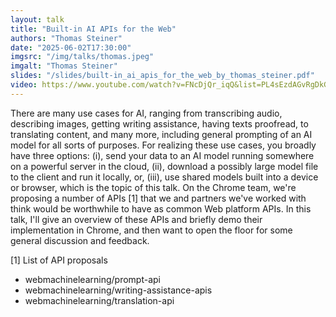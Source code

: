 ```yaml
---
layout: talk
title: "Built-in AI APIs for the Web"
authors: "Thomas Steiner"
date: "2025-06-02T17:30:00"
imgsrc: "/img/talks/thomas.jpeg"
imgalt: "Thomas Steiner"
slides: "/slides/built-in_ai_apis_for_the_web_by_thomas_steiner.pdf"
video: https://www.youtube.com/watch?v=FNcDjQr_iqQ&list=PL4sEzdAGvRgDkGm0XYou_lJ5wdmIi7FJY
---
```


There are many use cases for AI, ranging from transcribing audio, describing images, getting writing assistance, having texts proofread, to translating content, and many more, including general prompting of an AI model for all sorts of purposes. For realizing these use cases, you broadly have three options: (i), send your data to an AI model running somewhere on a powerful server in the cloud, (ii), download a possibly large model file to the client and run it locally, or, (iii), use shared models built into a device or browser, which is the topic of this talk. On the Chrome team, we're proposing a number of APIs [1] that we and partners we've worked with think would be worthwhile to have as common Web platform APIs. In this talk, I'll give an overview of these APIs and briefly demo their implementation in Chrome, and then want to open the floor for some general discussion and feedback.

[1] List of API proposals

* webmachinelearning/prompt-api
* webmachinelearning/writing-assistance-apis
* webmachinelearning/translation-api

